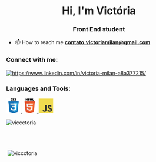 <h1 align="center">Hi, I'm Victória</h1>
<h3 align="center">Front End student</h3>

- 📫 How to reach me **contato.victoriamilan@gmail.com**

<h3 align="left">Connect with me:</h3>
<p align="left">
<a href="https://www.linkedin.com/in/victoria-milan-a8a377215/" target="blank"><img align="center" src="https://raw.githubusercontent.com/rahuldkjain/github-profile-readme-generator/master/src/images/icons/Social/linked-in-alt.svg" alt="https://www.linkedin.com/in/victoria-milan-a8a377215/" height="30" width="40" /></a>
</p>

<h3 align="left">Languages and Tools:</h3>
<p align="left"> <a href="https://www.w3schools.com/css/" target="_blank" rel="noreferrer"> <img src="https://raw.githubusercontent.com/devicons/devicon/master/icons/css3/css3-original-wordmark.svg" alt="css3" width="40" height="40"/> </a> <a href="https://www.w3.org/html/" target="_blank" rel="noreferrer"> <img src="https://raw.githubusercontent.com/devicons/devicon/master/icons/html5/html5-original-wordmark.svg" alt="html5" width="40" height="40"/> </a> <a href="https://developer.mozilla.org/en-US/docs/Web/JavaScript" target="_blank" rel="noreferrer"> <img src="https://raw.githubusercontent.com/devicons/devicon/master/icons/javascript/javascript-original.svg" alt="javascript" width="40" height="40"/> </a> </p>

<p><img align="left" src="https://github-readme-stats.vercel.app/api/top-langs?username=viccctoria&show_icons=true&locale=en&layout=compact&theme=dracula" alt="viccctoria" /></p>

<br>
<br>
<br>
<br>  

<p>&nbsp;<img align="center" src="https://github-readme-stats.vercel.app/api?username=viccctoria&show_icons=true&locale=en&theme=dracula" alt="viccctoria" /></p>

<!---
viccctoria/viccctoria is a ✨ special ✨ repository because its `README.md` (this file) appears on your GitHub profile.
You can click the Preview link to take a look at your changes.
--->
